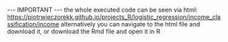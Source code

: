 --- IMPORTANT --- the whole executed code can be seen via html: https://piotrwieczorekk.github.io/projects_R/logistic_regression/income_classification/income alternatively you can navigate to the html file and download it, or download the Rmd file and open it in R 
